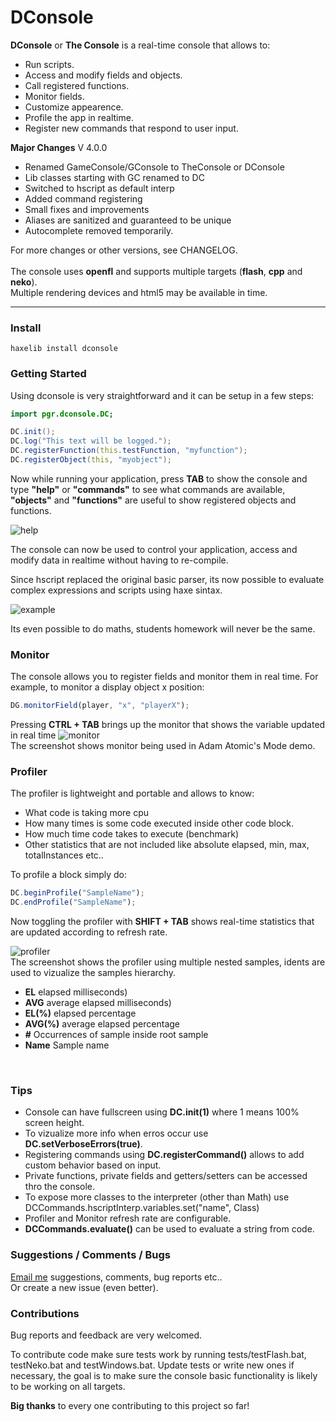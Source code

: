 # DConsole

**DConsole** or **The Console** is a real-time console that allows to:
 
* Run scripts.
* Access and modify fields and objects.
* Call registered functions.
* Monitor fields.
* Customize appearence.
* Profile the app in realtime.
* Register new commands that respond to user input.



**Major Changes**
V 4.0.0
* Renamed GameConsole/GConsole to TheConsole or DConsole
* Lib classes starting with GC renamed to DC
* Switched to hscript as default interp
* Added command registering
* Small fixes and improvements
* Aliases are sanitized and guaranteed to be unique
* Autocomplete removed temporarily.

For more changes or other versions, see CHANGELOG. <br/><br/>
The console uses **openfl** and supports multiple targets (**flash**, **cpp** and **neko**).<br/>
Multiple rendering devices and html5 may be available in time.

____________

### Install

```
haxelib install dconsole
```

### Getting Started

Using dconsole is very straightforward and it can be setup in a few steps:

```actionscript
import pgr.dconsole.DC;

DC.init();
DC.log("This text will be logged.");
DC.registerFunction(this.testFunction, "myfunction");
DC.registerObject(this, "myobject");
```

Now while running your application, press **TAB** to show the console and type **"help"** or **"commands"**
to see what commands are available, **"objects"** and **"functions"** are useful to show registered objects and functions.

![help](http://i1148.photobucket.com/albums/o562/ProG4mr/dconsole1_zps2287758b.png "help")

The console can now be used to control your application, access and modify data in realtime
without having to re-compile.

Since hscript replaced the original basic parser, its now possible to evaluate complex expressions and scripts using haxe sintax.

![example](http://i1148.photobucket.com/albums/o562/ProG4mr/dconsole2_zpsa362d475.png "example")

Its even possible to do maths, students homework will never be the same.

### Monitor<br />

The console allows you to register fields and monitor them in real time.
For example, to monitor a display object x position:
```js
DG.monitorField(player, "x", "playerX");  
```

Pressing **CTRL + TAB** brings up the monitor that shows the variable updated in real time
![monitor](http://i1148.photobucket.com/albums/o562/ProG4mr/monitor_zps1cba1388.jpg "monitor")
<br />The screenshot shows monitor being used in Adam Atomic's Mode demo.

### Profiler<br />

The profiler is lightweight and portable and allows to know: 

* What code is taking more cpu
* How many times is some code executed inside other code block.
* How much time code takes to execute (benchmark)
* Other statistics that are not included like absolute elapsed, min, max, totalInstances etc..

To profile a block simply do:
```js
DC.beginProfile("SampleName");
DC.endProfile("SampleName");
```
Now toggling the profiler with **SHIFT + TAB** shows real-time statistics that are updated according to refresh rate. <br />

![profiler](http://i1148.photobucket.com/albums/o562/ProG4mr/profiler_zps30be5bb6.jpg "profiler")
<br />The screenshot shows the profiler using multiple nested samples, idents are used to vizualize the samples hierarchy.<br />

* **EL** elapsed milliseconds)
* **AVG** average elapsed milliseconds)
* **EL(%)** elapsed percentage
* **AVG(%)** average elapsed percentage
* **#** Occurrences of sample inside root sample
* **Name** Sample name
<br />

### Tips<br />

* Console can have fullscreen using **DC.init(1)** where 1 means 100% screen height.
* To vizualize more info when erros occur use **DC.setVerboseErrors(true)**.
* Registering commands using **DC.registerCommand()** allows to add custom behavior based on input.
* Private functions, private fields and getters/setters can be accessed thro the console.
* To expose more classes to the interpreter (other than Math) use DCCommands.hscriptInterp.variables.set("name", Class)
* Profiler and Monitor refresh rate are configurable.
* **DCCommands.evaluate()** can be used to evaluate a string from code.

### Suggestions / Comments / Bugs 

[Email me](mailto:prog4mr@gmail.com) suggestions, comments, bug reports etc..<br />
Or create a new issue (even better). 

### Contributions

Bug reports and feedback are very welcomed.

To contribute code make sure tests work by running tests/testFlash.bat, testNeko.bat and testWindows.bat. Update tests or write new ones if necessary, the goal is to make sure the console basic functionality 
is likely to be working on all targets.

**Big thanks** to every one contributing to this project so far!


